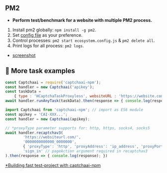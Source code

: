 PM2
-

- **Perform test/benchmark for a website with multiple PM2 process.**

1. Install pm2 globally:  `npm install -g pm2`.
3. Set [config file](https://github.com/0qwertyy/captchaai-npm/blob/master/examples/ecosystem.config.js) as your preference.
4. Control processes: `pm2 start ecosystem.config.js` & `pm2 delete all`.
5. Print logs for all process: `pm2 logs`.

- [screenshot](https://s1.gifyu.com/images/webstorm64_rDATvCkhSP.gif)



📁 More task examples
-

```javascript
const Captchaai = require('captchaai-npm');
const handler = new Captchaai('apikey');
const taskData =
    { type : 'HCaptchaTaskProxyless', websiteURL : 'https://website.com/', websiteKey : '000000-00000-000000-000000000' }
await handler.runAnyTask(taskData).then(response => { console.log(response); });
```

```javascript
import Captchaai from 'captchaai-npm'; // import as ES6 module
const apikey = 'CAI-XXX...';
const handler = new Captchaai(apikey);

// *proxyType parameter supports for: http, https, socks4, socks5
await handler.recaptchav3(
        'https://websiteurl.com/',
        '0000000000000_0000000',
        { 'proxyType': 'http', 'proxyAddress': 'ip_address', 'proxyPort': 3221, 'proxyLogin': 'username', 'proxyPassword': 'password' },
        'sign_in' // pageAction argument required in recaptchav3
).then(response => { console.log(response); }) 
```

[*Building fast test-project with captchaai-npm](https://www.youtube.com/watch?v=s9OyE_pBPyE)
